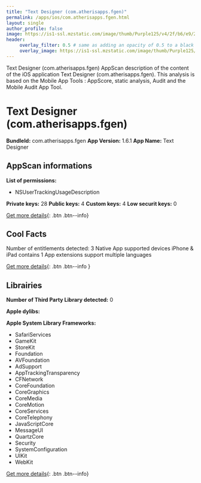 ```yaml
---
title: "Text Designer (com.atherisapps.fgen)"
permalink: /apps/ios/com.atherisapps.fgen.html
layout: single
author_profile: false
image: https://is1-ssl.mzstatic.com/image/thumb/Purple125/v4/2f/b6/e9/2fb6e926-da5c-3694-976d-fea8eb90475f/AppIcon-0-0-1x_U007emarketing-0-0-0-4-0-0-sRGB-0-0-0-GLES2_U002c0-512MB-85-220-0-0.png/512x512bb.jpg
header: 
     overlay_filter: 0.5 # same as adding an opacity of 0.5 to a black background
     overlay_image: https://is1-ssl.mzstatic.com/image/thumb/Purple125/v4/2f/b6/e9/2fb6e926-da5c-3694-976d-fea8eb90475f/AppIcon-0-0-1x_U007emarketing-0-0-0-4-0-0-sRGB-0-0-0-GLES2_U002c0-512MB-85-220-0-0.png/512x512bb.jpg
---
```

Text Designer (com.atherisapps.fgen) AppScan description of the content of the iOS application Text Designer (com.atherisapps.fgen). This analysis is based on the Mobile App Tools : AppScore, static analysis, Audit and the Mobile Audit App Tool.

# Text Designer (com.atherisapps.fgen)

**BundleId:** com.atherisapps.fgen
**App Version:** 1.6.1
**App Name:** Text Designer


## AppScan informations 

**List of permissions:** 
- NSUserTrackingUsageDescription
  
  
**Private keys:** 28
**Public keys:** 4
**Custom keys:** 4
**Low securit keys:** 0
  
[Get more details](/pricing.html){: .btn .btn--info}

## Cool Facts

Number of entitlements detected: 3
Native App
supported devices iPhone & iPad
contains 1 App extensions
support multiple languages
  
[Get more details](/pricing.html){: .btn .btn--info }

## Librairies 
**Number of Third Party Library detected:** 0


**Apple dylibs:**


**Apple System Library Frameworks:**
- SafariServices
- GameKit
- StoreKit
- Foundation
- AVFoundation
- AdSupport
- AppTrackingTransparency
- CFNetwork
- CoreFoundation
- CoreGraphics
- CoreMedia
- CoreMotion
- CoreServices
- CoreTelephony
- JavaScriptCore
- MessageUI
- QuartzCore
- Security
- SystemConfiguration
- UIKit
- WebKit


  
[Get more details](/pricing.html){: .btn .btn--info}


